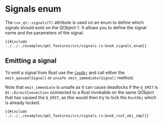 <!--
SPDX-FileCopyrightText: 2022 Klarälvdalens Datakonsult AB, a KDAB Group company <info@kdab.com>
SPDX-FileContributor: Andrew Hayzen <andrew.hayzen@kdab.com>

SPDX-License-Identifier: MIT OR Apache-2.0
-->

# Signals enum

The `cxx_qt::signals(T)` attribute is used on an enum to define which signals should exist on the QObject `T`. It allows you to define the signal name and the parameters of the signal.

```rust,ignore,noplayground
{{#include ../../../examples/qml_features/src/signals.rs:book_signals_enum}}
```

## Emitting a signal

To emit a signal from Rust use the [`CppObj`](./cpp_object.md) and call either the `emit_queued(Signal)` or `unsafe emit_immediate(Signal)` method.

Note that `emit_immediate` is unsafe as it can cause deadlocks if the `Q_EMIT` is `Qt::DirectConnection` connected to a Rust invokable on the same QObject that has caused the `Q_EMIT`, as this would then try to lock the `RustObj` which is already locked.

```rust,ignore,noplayground
{{#include ../../../examples/qml_features/src/signals.rs:book_rust_obj_impl}}
```
